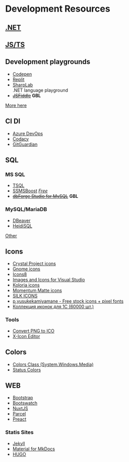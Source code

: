 # Development Resources

## [.NET](./net.md)

## [JS/TS](./js-ts.md)

## Development playgrounds

* [Codepen](https://codepen.io/pen/)
* [Replit](https://replit.com/)
* [SharpLab](https://sharplab.io/)  
  .NET language playground
* ~~[JSFiddle](https://jsfiddle.net/)~~ **GBL**

[More here](https://github.com/d-akara/development-resources#development-playgrounds/)

## CI DI

* [Azure DevOps](https://dev.azure.com/)
* [Codacy](https://app.codacy.com/)
* [GitGuardian](https://dashboard.gitguardian.com/)

## SQL

### MS SQL

* [TSQL](/TSQL.md)
* [SSMSBoost](https://www.ssmsboost.com/) *[Free](https://gist.github.com/Virenbar/f971da9557734a457734a55a2428a9a9)*
* ~~[dbForge Studio for MySQL](https://www.devart.com/dbforge/mysql/studio/)~~ **GBL**

### MySQL/MariaDB

* [DBeaver](https://dbeaver.io/)
* [HeidiSQL](https://www.heidisql.com/)

[Other](https://mariadb.com/kb/en/graphical-and-enhanced-clients/)

## Icons

* [Crystal Project icons](https://www.iconfinder.com/iconsets/crystalproject)
* [Gnome icons](https://www.iconfinder.com/iconsets/gnomeicontheme)
* [Icons8](https://icons8.com/icons/color)
* [Images and Icons for Visual Studio](https://docs.microsoft.com/en-us/previous-versions/visualstudio/visual-studio-2015/extensibility/ux-guidelines/images-and-icons-for-visual-studio?view=vs-2015)
* [Koloria icons](https://www.iconfinder.com/iconsets/Koloria-Icon-Set)
* [Momentum Matte icons](https://www.iconfinder.com/iconsets/Momentum_MatteEntireSet)
* [SILK ICONS](http://www.famfamfam.com/lab/icons/silk/)
* [p.yusukekamiyamane - Free stock icons + pixel fonts](https://p.yusukekamiyamane.com/)
* [Коллекция иконок для 1С (60000 шт.)](https://infostart.ru/public/159401/)

### Tools

* [Convert PNG to ICO](https://convertico.com/)
* [X-Icon Editor](http://www.xiconeditor.com/)

## Colors

* [Colors Class (System.Windows.Media)](https://docs.microsoft.com/en-us/dotnet/api/system.windows.media.colors)
* [Status Colors](https://coolors.co/9ea7ad-2dccff-56f000-fce83a-ffb302-ff0000)

## WEB

* [Bootstrap](https://getbootstrap.com/)
* [Bootswatch](https://bootswatch.com/)
* [NuxtJS](https://nuxtjs.org/)
* [Parcel](https://parceljs.org/)
* [Preact](https://preactjs.com/)

### Statis Sites

* [Jekyll](/Jekyll.md)
* [Material for MkDocs](https://squidfunk.github.io/mkdocs-material/)
* [HUGO](https://gohugo.io/)
